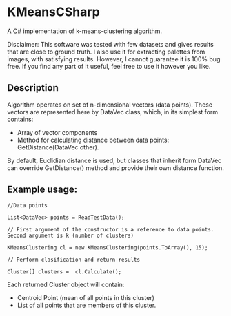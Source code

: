 # KMeansCSharp
A C# implementation of k-means-clustering algorithm.

Disclaimer:
This software was tested with few datasets and gives results that are close to ground truth.
I also use it for extracting palettes from images, with satisfying results.
However, I cannot guarantee it is 100% bug free.
If you find any part of it useful, feel free to use it however you like.

## Description

Algorithm operates on set of n-dimensional vectors (data points). 
These vectors are represented here by DataVec class, which, in its simplest form contains:

  - Array of vector components
  - Method for calculating distance between data points: GetDistance(DataVec other). 

By default, Euclidian distance is used, but classes that inherit form DataVec can override
GetDistance() method and provide their own distance function.

## Example usage:

    //Data points
  
    List<DataVec> points = ReadTestData();
  
    // First argument of the constructor is a reference to data points. Second argument is k (number of clusters)
  
    KMeansClustering cl = new KMeansClustering(points.ToArray(), 15);
  
    // Perform clasification and return results
  
    Cluster[] clusters =  cl.Calculate();
  

Each returned Cluster object will contain:
  
  - Centroid Point (mean of all points in this cluster)
  - List of all points that are members of this cluster.

